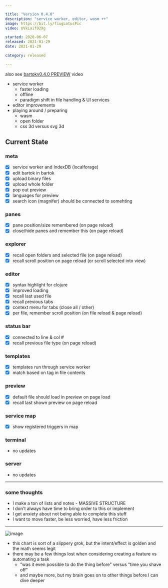 ```yaml
---

title: "Version 0.4.0"
description: "service worker, editor, wasm ++"
image: https://bit.ly/fiugLotusPic
video: UVkLaif92Xg

started: 2020-06-07
released: 2021-01-29
date: 2021-01-29

category: released

---
```


also see [bartokv0.4.0 PREVIEW](https://www.youtube.com/watch?v=_wWBVz9gvSk) video

- service worker
	- faster loading
	- offline
	- paradigm shift in file handling & UI services
- editor improvements
- playing around / preparing
	- wasm
	- open folder
	- css 3d versus svg 3d

## Current State

### meta
  - [X] service worker and IndexDB (localforage)
  - [X] edit bartok in bartok
  - [X] upload binary files
  - [X] upload whole folder
  - [X] pop out preview
  - [X] languages for preview
  - [X] search icon (magnifer) should be connected to somehting

### panes
  - [X] pane position/size remembered (on page reload)
  - [X] close/hide panes and remember this (on page reload)

### explorer
  - [X] recall open folders and selected file (on page reload)
  - [X] recall scroll position on page reload (or scroll selected into view)

### editor
  - [X] syntax highlight for clojure
  - [X] improved loading
  - [X] recall last used file
  - [X] recall previous tabs
  - [X] context menu for tabs (close all / other)
  - [X] per file, remember scroll position (on file reload & page reload)

### status bar
  - [X] connected to line & col #
  - [X] recall previous file type (on page reload)

### templates
  - [X] templates run through service worker
  - [X] match based on tag in file contents

### preview
  - [X] default file should load in preview on page load
  - [X] recall last shown preview on page reload

### service map
  - [X] show registered triggers in map

### terminal
  - no updates

### server
  - no updates


---------------------------------------------------------------

### some thoughts

- I make a ton of lists and notes - MASSIVE STRUCTURE
- I don't always have time to bring order to this or implement
- I get anxiety about not being able to complete this stuff
- I want to move faster, be less worried, have less friction


---------------------------------------------------------------


![image](https://user-images.githubusercontent.com/1816471/119406848-5e2a5d00-bcb1-11eb-8b6e-7e7c987a26a5.png)


  - this chart is sort of a slippery grok, but the intent/effect is golden and the math seems legit
  - there may be a few things lost when considering creating a feature vs automating a task
    - "was it even possible to do the thing before" versus "time you shave off"
    - and maybe more, but my brain goes on to other things before I can dive deeper
<div style="height: 100%"></div>

<img
 style="max-height:unset; width: 100%; margin: auto;"
src="https://user-images.githubusercontent.com/1816471/119406959-8b770b00-bcb1-11eb-8dbf-e5f69f4f19b7.png" alt="" />
